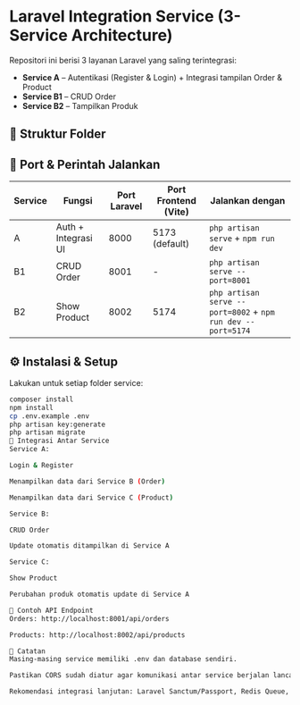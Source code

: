 # Laravel Integration Service (3-Service Architecture)

Repositori ini berisi 3 layanan Laravel yang saling terintegrasi:

- **Service A** – Autentikasi (Register & Login) + Integrasi tampilan Order & Product
- **Service B1** – CRUD Order
- **Service B2** – Tampilkan Produk

## 🧱 Struktur Folder


## 🚀 Port & Perintah Jalankan

| Service   | Fungsi               | Port Laravel | Port Frontend (Vite) | Jalankan dengan                                 |
|-----------|----------------------|--------------|----------------------|--------------------------------------------------|
| A         | Auth + Integrasi UI  | 8000         | 5173 (default)       | `php artisan serve` + `npm run dev`             |
| B1        | CRUD Order           | 8001         | -                    | `php artisan serve --port=8001`                 |
| B2        | Show Product         | 8002         | 5174                 | `php artisan serve --port=8002` + `npm run dev --port=5174` |

## ⚙️ Instalasi & Setup

Lakukan untuk setiap folder service:

```bash
composer install
npm install
cp .env.example .env
php artisan key:generate
php artisan migrate
🧩 Integrasi Antar Service
Service A:

Login & Register

Menampilkan data dari Service B (Order)

Menampilkan data dari Service C (Product)

Service B:

CRUD Order

Update otomatis ditampilkan di Service A

Service C:

Show Product

Perubahan produk otomatis update di Service A

🔗 Contoh API Endpoint
Orders: http://localhost:8001/api/orders

Products: http://localhost:8002/api/products

📌 Catatan
Masing-masing service memiliki .env dan database sendiri.

Pastikan CORS sudah diatur agar komunikasi antar service berjalan lancar.

Rekomendasi integrasi lanjutan: Laravel Sanctum/Passport, Redis Queue, Laravel Scheduler, atau WebSocket.
